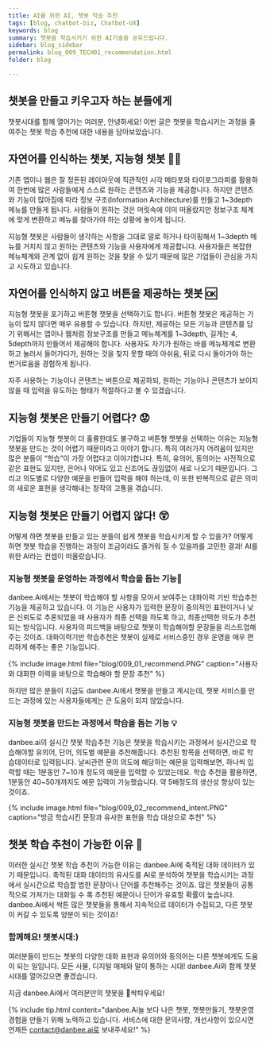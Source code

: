```yaml
---
title: AI를 위한 AI, 챗봇 학습 추천
tags: [blog, chatbot-biz, Chatbot-UX]
keywords: blog
summary: 챗봇을 학습시키기 위한 AI기술을 공유드립니다.
sidebar: blog_sidebar
permalink: blog_009_TECH01_recommendation.html
folder: blog

---
```


## 챗봇을 만들고 키우고자 하는 분들에게
챗봇시대를 함께 열어가는 여러분, 안녕하세요! 
이번 글은 챗봇을 학습시키는 과정을 줄여주는 챗봇 학습 추천에 대한 내용을 담아보았습니다.

## 자연어를 인식하는 챗봇, 지능형 챗봇 👨‍💻
기존 앱이나 웹은 잘 정돈된 레이아웃에 직관적인 시각 메타포와 타이포그라피를 활용하여 한번에 많은 사람들에게 스스로 원하는 콘텐츠와 기능을 제공합니다. 하지만 콘텐츠와 기능이 많아짐에 따라 정보 구조(Information Architecture)를 만들고 1~3depth 메뉴를 만들게 됩니다. 사람들이 원하는 것은 머릿속에 이미 떠올랐지만 정보구조 체계에 맞게 변환하고 메뉴를 찾아가야 하는 상황에 놓이게 됩니다. 

지능형 챗봇은 사람들이 생각하는 사항을 그대로 말로 하거나 타이핑해서 1~3depth 메뉴를 거치지 않고 원하는 콘텐츠와 기능을 사용자에게 제공합니다. 
사용자들은 복잡한 메뉴체계와 관계 없이 쉽게 원하는 것을 찾을 수 있기 때문에 많은 기업들이 관심을 가지고 시도하고 있습니다.

## 자연어를 인식하지 않고 버튼을 제공하는 챗봇 🆗
지능형 챗봇을 포기하고 버튼형 챗봇을 선택하기도 합니다. 버튼형 챗봇은 제공하는 기능이 많지 않다면 매우 유용할 수 있습니다. 하지만, 제공하는 모든 기능과 콘텐츠를 담기 위해서는 앱이나 웹처럼 정보구조를 만들고 메뉴체계를 1~3depth, 길게는 4, 5depth까지 만들어서 제공해야 합니다.
사용자도 자기가 원하는 바를 메뉴체계로 변환하고 눌러서 들어가다가, 원하는 것을 찾지 못할 때의 아쉬움, 뒤로 다시 돌아가야 하는 번거로움을 경험하게 됩니다.

자주 사용하는 기능이나 콘텐츠는 버튼으로 제공하되, 원하는 기능이나 콘텐츠가 보이지 않을 때 입력을 유도하는 형태가 적절하다고 볼 수 있겠습니다.

## 지능형 챗봇은 만들기 어렵다? 😟
기업들이 지능형 챗봇이 더 훌륭한데도 불구하고 버튼형 챗봇을 선택하는 이유는 지능형 챗봇을 만드는 것이 어렵기 때문이라고 이야기 합니다. 특히 여러가지 어려움이 있지만 많은 분들이 “학습”이 가장 어렵다고 이야기합니다. 특히, 유의어, 동의어는 사전적으로 같은 표현도 있지만, 은어나 약어도 있고 신조어도 끊임없이 새로 나오기 때문입니다. 그리고 의도별로 다양한 예문을 만들어 입력을 해야 하는데, 이 또한 반복적으로 같은 의미의 새로운 표현을 생각해내는 창작의 고통을 겪습니다.

## 지능형 챗봇은 만들기 어렵지 않다! 😲
어떻게 하면 챗봇을 만들고 있는 분들이 쉽게 챗봇을 학습시키게 할 수 있을가? 어떻게 하면 챗봇 학습을 진행하는 과정이 조금이라도 즐거워 질 수 있을까를 고민한 결과! 
AI를 위한 AI라는 컨셉이 떠올랐습니다. 

### 지능형 챗봇을 운영하는 과정에서 학습을 돕는 기능📜
danbee.Ai에서는 챗봇이 학습해야 할 사항을 모아서 보여주는 대화이력 기반 학습추천 기능을 제공하고 있습니다. 이 기능은 사용자가 입력한 문장이 중의적인 표현이거나 낮은 신뢰도로 추론되었을 때 사용자가 최종 선택을 하도록 하고, 최종선택한 의도가 추천되는 방식입니다. 사용자의 피드백을 바탕으로 챗봇이 학습해야할 문장들을 리스트업해주는 것이죠. 대화이력기반 학습추천은 챗봇이 실제로 서비스중인 경우 운영을 매우 편리하게 해주는 좋은 기능입니다. 

{% include image.html file="blog/009_01_recommend.PNG" caption="사용자와 대화한 이력을 바탕으로 학습해야 할 문장 추천" %}

하지만 많은 분들이 지금도 danbee.Ai에서 챗봇을 만들고 계시는데, 챗봇 서비스를 만드는 과정에 있는 사용자들에게는 큰 도움이 되지 않았습니다. 

### 지능형 챗봇을 만드는 과정에서 학습을 돕는 기능 💡

danbee.ai의 실시간 챗봇 학습추천 기능은 챗봇을 학습시키는 과정에서 실시간으로 학습해야할 유의어, 단어, 의도별 예문을 추천해줍니다. 추천된 항목을 선택하면, 바로 학습데이터로 입력됩니다.
날씨관련 문의 의도에 해당하는 예문을 입력해보면, 하나씩 입력할 때는 1분동안 7~10개 정도의 예문을 입력할 수 있었는데요. 학습 추천을 활용하면, 1분동안 40~50개까지도 예문 입력이 가능했습니다. 약 5배정도의 생산성 향상이 있는 것이죠. 

{% include image.html file="blog/009_02_recommend_intent.PNG" caption="방금 학습시킨 문장과 유사한 표현을 학습 대상으로 추천" %}

## 챗봇 학습 추천이 가능한 이유 💬
이러한 실시간 챗봇 학습 추천이 가능한 이유는 danbee.Ai에 축적된 대화 데이터가 있기 때문입니다. 축적된 대화 데이터의 유사도를 AI로 분석하여 챗봇을 학습시키는 과정에서 실시간으로 학습할 법한 문장이나 단어를 추천해주는 것이죠. 많은 챗봇들이 공통적으로 가져가는 대화일 수 록 추천된 예문이나 단어가 유효할 확률이 높습니다. danbee.Ai에서 싹튼 많은 챗봇들을 통해서 지속적으로 데이터가 수집되고, 다른 챗봇이 커갈 수 있도록 양분이 되는 것이죠! 

### 함께해요! 챗봇시대:)
여러분들이 만드는 챗봇의 다양한 대화 표현과 유의어와 동의어는 다른 챗봇에게도 도움이 되는 일입니다. 
모든 사물, 디지털 매체와 말이 통하는 시대! danbee.Ai와 함께 챗봇시대를 열어갔으면 좋겠습니다.

지금 danbee.Ai에서 여러분만의 챗봇을 🌱싹틔우세요!

{% include tip.html content="danbee.Ai늘 보다 나은 챗봇, 챗봇만들기, 챗봇운영 경험을 만들기 위해 노력하고 있습니다. 서비스에 대한 문의사항, 개선사항이 있으시면 언제든 contact@danbee.ai로 보내주세요!" %}
